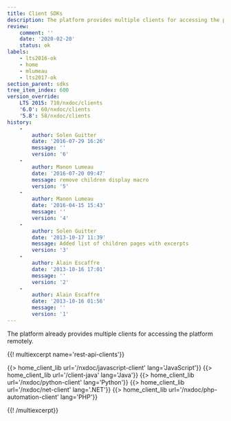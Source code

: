 ```yaml
---
title: Client SDKs
description: The platform provides multiple clients for accessing the platform remotely.
review:
    comment: ''
    date: '2020-02-20'
    status: ok
labels:
    - lts2016-ok
    - home
    - mlumeau
    - lts2017-ok
section_parent: sdks
tree_item_index: 600
version_override:
    LTS 2015: 710/nxdoc/clients
    '6.0': 60/nxdoc/clients
    '5.8': 58/nxdoc/clients
history:
    -
        author: Solen Guitter
        date: '2016-07-29 16:26'
        message: ''
        version: '6'
    -
        author: Manon Lumeau
        date: '2016-07-20 09:47'
        message: remove children display macro
        version: '5'
    -
        author: Manon Lumeau
        date: '2016-04-15 15:43'
        message: ''
        version: '4'
    -
        author: Solen Guitter
        date: '2013-10-17 11:39'
        message: Added list of children pages with excerpts
        version: '3'
    -
        author: Alain Escaffre
        date: '2013-10-16 17:01'
        message: ''
        version: '2'
    -
        author: Alain Escaffre
        date: '2013-10-16 01:56'
        message: ''
        version: '1'
---
```


The platform already provides multiple clients for accessing the platform remotely.

{{! multiexcerpt name='rest-api-clients'}}

<div class="row small-up-2 medium-up-5 space-top-1 space-bottom-2 text-center">
  {{> home_client_lib url='/nxdoc/javascript-client' lang='JavaScript'}} {{> home_client_lib url='/client-java' lang='Java'}} {{> home_client_lib url='/nxdoc/python-client'
  lang='Python'}} {{> home_client_lib
  url='/nxdoc/net-client' lang='.NET'}} {{> home_client_lib
  url='/nxdoc/php-automation-client' lang='PHP'}}
</div>

{{! /multiexcerpt}}
